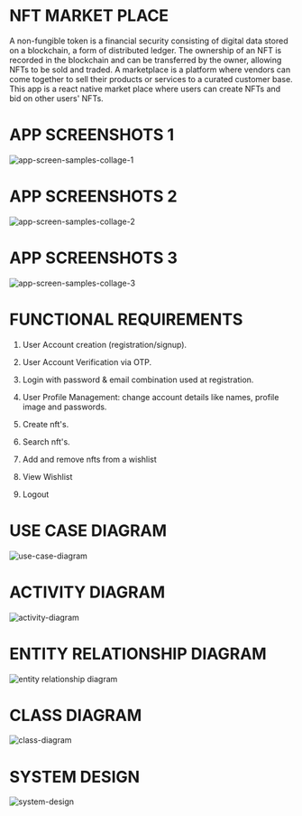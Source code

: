# NFT MARKET PLACE

A non-fungible token is a financial security consisting of digital data stored on a blockchain, a form of distributed ledger. The ownership of an NFT is recorded in the blockchain and can be transferred by the owner, allowing NFTs to be sold and traded. A marketplace is a platform where vendors can come together to sell their products or services to a curated customer base. This app is a react native market place where users can create NFTs and bid on other users' NFTs.

# APP SCREENSHOTS 1
![app-screen-samples-collage-1](https://user-images.githubusercontent.com/20603329/181029252-8395cff3-0498-4bcf-9bbe-4406d4ea1981.png)

# APP SCREENSHOTS 2
![app-screen-samples-collage-2](https://user-images.githubusercontent.com/20603329/181029335-f715831b-e8b7-432a-a04f-618e1afa724d.png)

# APP SCREENSHOTS 3
![app-screen-samples-collage-3](https://user-images.githubusercontent.com/20603329/181029422-09fab029-8ec3-4649-9d1f-0d6a3882a00b.png)


# FUNCTIONAL REQUIREMENTS

1) User Account creation (registration/signup).

2) User Account Verification via OTP.

3) Login with password & email combination used at registration.

4) User Profile Management: change account details like names, profile image and passwords.

5) Create nft's.

6) Search nft's.

7) Add and remove nfts from a wishlist

8) View Wishlist

9) Logout 


# USE CASE DIAGRAM
![use-case-diagram](https://user-images.githubusercontent.com/20603329/175824946-1e9d266d-6fad-4c1f-a800-abcc88e97e13.png)


# ACTIVITY DIAGRAM
![activity-diagram](https://user-images.githubusercontent.com/20603329/173878759-306034ec-a089-464b-8098-cf29c363c529.png)


# ENTITY RELATIONSHIP DIAGRAM
![entity relationship diagram](https://user-images.githubusercontent.com/20603329/173888289-355d83a4-edb0-4053-ba70-98cd94f9f19d.png)


# CLASS DIAGRAM
![class-diagram](https://user-images.githubusercontent.com/20603329/173888317-28495e82-e943-46e3-b7ea-f728460089e7.png)

# SYSTEM DESIGN
![system-design](https://user-images.githubusercontent.com/20603329/173878910-a3948562-7c75-499f-a0af-fd74e52e3c56.png)
